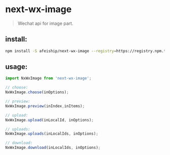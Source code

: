 # next-wx-image
> Wechat api for image part.


## install:
```bash
npm install -S afeiship/next-wx-image --registry=https://registry.npm.taobao.org
```

## usage:
```js
import NxWxImage from 'next-wx-image';

// choose:
NxWxImage.choose(inOptions);

// preview:
NxWxImage.preview(inIndex,inItems);

// upload:
NxWxImage.upload(inLocalId, inOptions);

// uploads:
NxWxImage.uploads(inLocalIds, inOptions);

// download:
NxWxImage.download(inLocalIds, inOptions);

```
